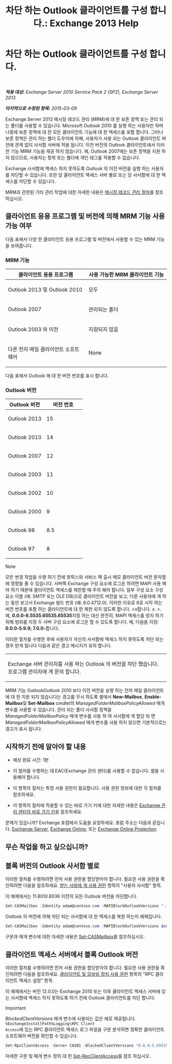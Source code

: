 ﻿---
title: '차단 하는 Outlook 클라이언트를 구성 합니다.: Exchange 2013 Help'
TOCTitle: 차단 하는 Outlook 클라이언트를 구성 합니다.
ms:assetid: 3a579c83-8bc7-4adc-a25c-8eb6eed7220c
ms:mtpsurl: https://technet.microsoft.com/ko-kr/library/Dd335207(v=EXCHG.150)
ms:contentKeyID: 51407689
ms.date: 05/22/2018
mtps_version: v=EXCHG.150
ms.translationtype: MT
---

# 차단 하는 Outlook 클라이언트를 구성 합니다.

 

_**적용 대상:** Exchange Server 2010 Service Pack 2 (SP2), Exchange Server 2013_

_**마지막으로 수정된 항목:** 2015-03-09_

Exchange Server 2013 메시징 레코드 관리 (MRM)에 대 한 보존 정책 또는 관리 되는 폴더를 사용할 수 있습니다. Microsoft Outlook 2010 를 실행 하는 사용자만 하며 나중에 보존 정책에 대 한 모든 클라이언트 기능에 대 한 액세스를 포함 합니다. 그러나 보존 정책은 관리 하는 폴더 도우미에 의해, 사용자가 사용 되는 Outlook 클라이언트 버전에 관계 없이 사서함 서버에 적용 됩니다. 이전 버전의 Outlook 클라이언트에서 이러한 기능 MRM 기능을 제공 하지 않습니다. 예, Outlook 2007에는 보존 정책을 지원 하지 않으므로, 사용자는 항목 또는 폴더에 개인 태그를 적용할 수 없습니다.

Exchange 사서함에 액세스 하지 못하도록 Outlook 의 이전 버전을 실행 하는 사용자를 차단할 수 있습니다. 또한 당 클라이언트 액세스 서버 별로 또는 당 사서함에 대 한 액세스를 차단할 수 있습니다.

MRM과 관련된 기타 관리 작업에 대한 자세한 내용은 [메시징 레코드 관리 절차](messaging-records-management-procedures-exchange-2013-help.md)를 참조하십시오.

## 클라이언트 응용 프로그램 및 버전에 의해 MRM 기능 사용 가능 여부

다음 표에서 다양 한 클라이언트 응용 프로그램 및 버전에서 사용할 수 있는 MRM 기능을 보여줍니다.

### MRM 기능

<table>
<colgroup>
<col style="width: 50%" />
<col style="width: 50%" />
</colgroup>
<thead>
<tr class="header">
<th>클라이언트 응용 프로그램</th>
<th>사용 가능한 MRM 클라이언트 기능</th>
</tr>
</thead>
<tbody>
<tr class="odd">
<td><p>Outlook 2013 및 Outlook 2010</p></td>
<td><p>모두</p></td>
</tr>
<tr class="even">
<td><p>Outlook 2007</p></td>
<td><p>관리되는 폴더</p></td>
</tr>
<tr class="odd">
<td><p>Outlook 2003 와 이전</p></td>
<td><p>지원되지 않음</p></td>
</tr>
<tr class="even">
<td><p>다른 전자 메일 클라이언트 소프트웨어</p></td>
<td><p>None</p></td>
</tr>
</tbody>
</table>


다음 표에서 Outlook 에 대 한 버전 번호를 표시 합니다.

### Outlook 버전

<table>
<colgroup>
<col style="width: 50%" />
<col style="width: 50%" />
</colgroup>
<thead>
<tr class="header">
<th>Outlook 버전</th>
<th>버전 번호</th>
</tr>
</thead>
<tbody>
<tr class="odd">
<td><p>Outlook 2013</p></td>
<td><p>15</p></td>
</tr>
<tr class="even">
<td><p>Outlook 2010</p></td>
<td><p>14</p></td>
</tr>
<tr class="odd">
<td><p>Outlook 2007</p></td>
<td><p>12</p></td>
</tr>
<tr class="even">
<td><p>Outlook 2003</p></td>
<td><p>11</p></td>
</tr>
<tr class="odd">
<td><p>Outlook 2002</p></td>
<td><p>10</p></td>
</tr>
<tr class="even">
<td><p>Outlook 2000</p></td>
<td><p>9</p></td>
</tr>
<tr class="odd">
<td><p>Outlook 98</p></td>
<td><p>8.5</p></td>
</tr>
<tr class="even">
<td><p>Outlook 97</p></td>
<td><p>8</p></td>
</tr>
</tbody>
</table>



> [!NOTE]  
> 모든 변경 작업을 수행 하기 전에 핫픽스와 서비스 팩 출시 메모 클라이언트 버전 문자열에 영향을 줄 수 있습니다. 서버쪽 Exchange 구성 요소에 로그온 하려면 MAPI 사용 해야 하기 때문에 클라이언트 액세스를 제한할 때 주의 해야 합니다. 일부 구성 요소 구성 요소 이름 (예: SMTP 또는 OLE DB)으로 클라이언트 버전을 보고, 다른 사용자에 게 하는 동안 보고서 Exchange 빌드 번호 (예: 6.0.4712.0). 이러한 이유로 6로 시작 하는 버전 번호를 포함 하는 클라이언트에 대 한 제한 되지 않도록 합니다. &lt;<EM>x</EM>합니다. <EM>x</EM>. &gt;. 예, <STRONG>0.0.0-6.5535.65535.65535</STRONG>지정 하는 대신 완전히, MAPI 액세스를 방지 하기 위해 범위를 지정 두 서버 구성 요소에 로그온 할 수 있도록 합니다. 예, 다음을 지정: <STRONG>0.0.0-5.9.9; 7.0.0-</STRONG>합니다.



이러한 절차를 수행한 후에 사용자가 자신의 사서함에 액세스 하지 못하도록 차단 되는 경우 받게 됩니다 다음과 같은 경고 메시지가 유의 합니다.


<table>
<colgroup>
<col style="width: 100%" />
</colgroup>
<tbody>
<tr class="odd">
<td><p>Exchange 서버 관리자를 사용 하는 Outlook 의 버전을 차단 했습니다. 프로그램 관리자에 게 문의 합니다.</p></td>
</tr>
</tbody>
</table>


MRM 기능 OutlookOutlook 2010 보다 이전 버전을 실행 하는 전자 메일 클라이언트에 대 한 지원 되지 않습니다는 경고를 무시 하도록 셸에서 **New-Mailbox**, **Enable-Mailbox**및 **Set-Mailbox** cmdlet의 *ManagedFolderMailboxPolicyAllowed* 매개 변수를 사용할 수 있습니다. 관리 되는 폴더 사서함 정책을 *ManagedFolderMailboxPolicy* 매개 변수를 사용 하 여 사서함에 게 할당 되 면 *ManagedFolderMailboxPolicyAllowed* 매개 변수를 사용 하지 않으면 기본적으로는 경고가 표시 됩니다.

## 시작하기 전에 알아야 할 내용

  - 예상 완료 시간: 1분

  - 이 절차를 수행하는 데 EAC(Exchange 관리 센터)를 사용할 수 없습니다. 셸을 사용해야 합니다.

  - 이 항목의 절차는 특정 사용 권한이 필요합니다. 사용 권한 정보에 대한 각 절차를 참조하세요.

  - 이 항목의 절차에 적용할 수 있는 바로 가기 키에 대한 자세한 내용은 [Exchange 관리 센터의 바로 가기 키](keyboard-shortcuts-in-the-exchange-admin-center-exchange-online-protection-help.md)을 참조하세요.

문제가 있습니까? Exchange 포럼에서 도움을 요청하세요. 포럼 주소는 다음과 같습니다. [Exchange Server](https://go.microsoft.com/fwlink/p/?linkid=60612), [Exchange Online](https://go.microsoft.com/fwlink/p/?linkid=267542), 또는 [Exchange Online Protection](https://go.microsoft.com/fwlink/p/?linkid=285351)

## 무슨 작업을 하고 싶으십니까?

## 블록 버전의 Outlook 사서함 별로

이러한 절차를 수행하려면 먼저 사용 권한을 할당받아야 합니다. 필요한 사용 권한을 확인하려면 다음을 참조하세요. [받는 사람에 게 사용 권한](recipients-permissions-exchange-2013-help.md) 항목의 "사용자 사서함" 항목.

이 예제에서는 11.8010.8036 이전의 모든 Outlook 버전을 차단합니다.

```powershell
Set-CASMailbox -Identity adam@contoso.com -MAPIBlockOutlookVersions "-11.8010.8036"
```

Outlook 의 버전에 의해 차단 되는 사서함에 대 한 액세스를 복원 하는이 예제입니다.

```powershell
Set-CASMailbox -Identity adam@contoso.com -MAPIBlockOutlookVersions $null
```

구문과 매개 변수에 대한 자세한 내용은 [Set-CASMailbox](https://technet.microsoft.com/ko-kr/library/bb125264\(v=exchg.150\))를 참조하십시오.

## 클라이언트 액세스 서버에서 블록 Outlook 버전

이러한 절차를 수행하려면 먼저 사용 권한을 할당받아야 합니다. 필요한 사용 권한을 확인하려면 다음을 참조하세요. [클라이언트 및 모바일 장치 사용 권한](clients-and-mobile-devices-permissions-exchange-2013-help.md) 항목의 "RPC 클라이언트 액세스 설정" 항목.

이 예제에서는 버전 12.0.0는 Exchange 2010 또는 이후 클라이언트 액세스 서버에 있는 사서함에 액세스 하지 못하도록 하기 전에 Outlook 클라이언트를 차단 합니다.


> [!IMPORTANT]  
> <EM>BlockedClientVersions</EM> 매개 변수에 사용되는 값은 예로 제공됩니다. <CODE>%ExchangeInstallPath%Logging\RPC Client Access</CODE>에 있는 RPC 클라이언트 액세스 로그 파일을 구문 분석하면 정확한 클라이언트 소프트웨어 버전을 확인할 수 있습니다.


```powershell
Set-RpcClientAccess -Server CAS01 -BlockedClientVersions "0.0.0-5.65535.65535;7.0.0;8.02.4-11.65535.65535"
```

자세한 구문 및 매개 변수 정의 대 한 [Set-RpcClientAccess](https://technet.microsoft.com/ko-kr/library/dd351072\(v=exchg.150\))를 참조 하십시오.


